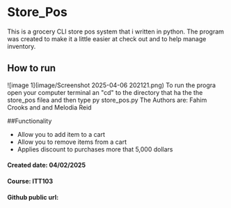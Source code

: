 # Store_Pos
This is a grocery CLI store pos system that i written in python. 
The program was created to make it a little easier at check out and to help manage inventory. 

## How to run
![image 1](image/Screenshot 2025-04-06 202121.png)
To run the progra open your computer terminal an "cd" to the directory that ha the the store_pos filea and then type py store_pos.py
The Authors are: Fahim Crooks and and Melodia Reid 

##Functionality
- Allow you to add item to a cart
- Allow you to remove items from a cart
- Applies discount to purchases more that 5,000 dollars


#### Created date: 04/02/2025
#### Course: ITT103 
#### Github public url: 
